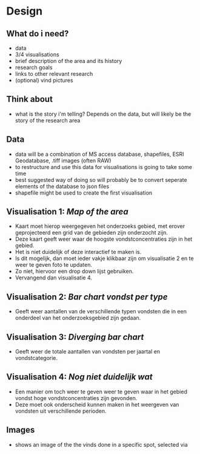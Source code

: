 # Design

## What do i need?

- data
- 3/4 visualisations
- brief description of the area and its history
- research goals
- links to other relevant research
- (optional) vind pictures

## Think about

- what is the story i'm telling? Depends on the data, but will likely be the story of the research area

## Data

- data will be a combination of MS access database, shapefiles, ESRI Geodatabase, .tiff images (often RAW)
- to restructure and use this data for visualisations is going to take some time
- best suggested way of doing so will probably be to convert seperate elements of the database to json files
- shapefile might be used to create the first visualisation

## Visualisation 1: *Map of the area*

- Kaart moet hierop weergegeven het onderzoeks gebied, met erover geprojecteerd een grid van de gebieden zijn onderzocht zijn. 
- Deze kaart geeft weer waar de hoogste vondstconcentraties zijn in het gebied.
- Het is niet duidelijk of deze interactief te maken is. 
- Is dit mogelijk, dan moet ieder vakje klikbaar zijn om visualisatie 2 en te weer te geven foto te updaten. 
- Zo niet, hiervoor een drop down lijst gebruiken. 
- Vervangend dan visualisatie 4.

## Visualisation 2: *Bar chart vondst per type*

- Geeft weer aantallen van de verschillende typen vondsten die in een onderdeel van het onderzoeksgebied zijn gedaan.

## Visualisation 3: *Diverging bar chart*

- Geeft weer de totale aantallen van vondsten per jaartal en vondstcategorie.

## Visualisation 4: *Nog niet duidelijk wat*

- Een manier om toch weer te geven weer te geven waar in het gebied vondst hoge vondstconcentraties zijn gevonden.
- Deze moet ook onderscheid kunnen maken in het weergeven van vondsten uit verschillende perioden.

## Images

- shows an image of the the vinds done in a specific spot, selected via 
